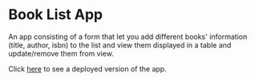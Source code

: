 # Book List App

An app consisting of a form that let you add different books' information (title, author, isbn) to the list and view them displayed in a table and update/remove them from view.

Click [here](https://reactjs-booklist-app.web.app/) to see a deployed version of the app.
